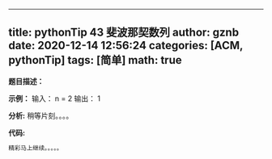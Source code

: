 
---
title: pythonTip 43 斐波那契数列
author: gznb
date: 2020-12-14 12:56:24
categories: [ACM, pythonTip]
tags: [简单]
math: true
---

**题目描述：**


**示例：**
输入：
n = 2
输出：
1


**分析:**
稍等片刻。。。。

**代码:**
```python
精彩马上继续。。。。。
```
